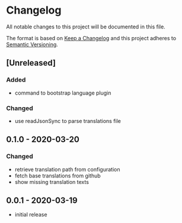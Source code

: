 # Changelog

All notable changes to this project will be documented in this file.

The format is based on [Keep a Changelog](http://keepachangelog.com/en/1.0.0/)
and this project adheres to [Semantic Versioning](http://semver.org/spec/v2.0.0.html).

## [Unreleased]

### Added

- command to bootstrap language plugin

### Changed

- use readJsonSync to parse translations file

## 0.1.0 - 2020-03-20

### Changed

- retrieve translation path from configuration
- fetch base translations from github
- show missing translation texts

## 0.0.1 - 2020-03-19

- initial release
